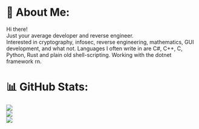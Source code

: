 # 💫 About Me:
Hi there!<br>Just your average developer and reverse engineer.<br>Interested in cryptography, infosec, reverse engineering, mathematics, GUI development, and what not.
Languages I often write in are C#, C++, C, Python, Rust and plain old shell-scripting. Working with the dotnet framework rn.

# 📊 GitHub Stats:
![](https://github-readme-stats.vercel.app/api?username=martian0x80&theme=radical&hide_border=false&include_all_commits=false&count_private=true)<br/>
![](https://github-readme-streak-stats.herokuapp.com/?user=martian0x80&theme=radical&hide_border=false)<br/>
![](https://github-readme-stats.vercel.app/api/top-langs/?username=martian0x80&theme=radical&hide_border=false&include_all_commits=false&count_private=true&layout=compact)
